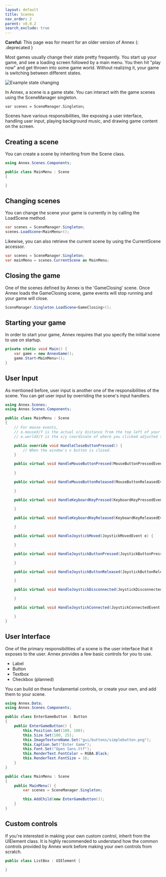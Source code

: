 ```yaml
---
layout: default
title: Scenes
nav_order: 2
parent: v0.0.2
search_exclude: true
---
```


**Careful:** This page was for meant for an older version of Annex
{: .deprecated }

Most games usually change their state pretty frequently. You start up your game, and see a loading screen followed by a main menu. You then hit "play now" and get thrown into some game world. Without realizing it, your game is switching between different states.

![Example state changing](https://i.imgur.com/aCfsysf.png)

In Annex, a scene is a game state. You can interact with the game scenes using the SceneManager singleton.

```CSharp
var scenes = SceneManager.Singleton;
```

Scenes have various responsibilities, like exposing a user interface, handling user input, playing background music, and drawing game content on the screen.

## Creating a scene
You can create a scene by inheriting from the Scene class.
```cs
using Annex.Scenes.Components;

public class MainMenu : Scene 
{

}
```

## Changing scenes
You can change the scene your game is currently in by calling the LoadScene method.
```cs
var scenes = SceneManager.Singleton;
scenes.LoadScene<MainMenu>();
```

Likewise, you can also retrieve the current scene by using the CurrentScene accessor.
```cs
var scenes = SceneManager.Singleton;
var mainMenu = scenes.CurrentScene as MainMenu;
```

## Closing the game
One of the scenes defined by Annex is the 'GameClosing' scene. Once Annex loads the GameClosing scene, game events will stop running and your game will close.

```cs
SceneManager.Singleton.LoadScene<GameClosing>();
```

## Starting your game
In order to start your game, Annex requires that you specify the initial scene to use on startup.

```cs
private static void Main() {
    var game = new AnnexGame();
    game.Start<MainMenu>();
}
```

## User Input
As mentioned before, user input is another one of the responsibilities of the scene. You can get user input by overriding the scene's input handlers.
```cs
using Annex.Scenes;
using Annex.Scenes.Components;

public class MainMenu : Scene
{
    // For mouse events,
    // e.mouseX/Y is the actual x/y distance from the top left of your window.
    // e.worldX/Y is the x/y coordinate of where you clicked adjusted to where your game-camera is positioned.

    public override void HandleCloseButtonPressed() {
        // When the window's x button is closed.
    }

    public virtual void HandleMouseButtonPressed(MouseButtonPressedEvent e) {
    
    }

    public virtual void HandleMouseButtonReleased(MouseButtonReleasedEvent e) {

    }

    public virtual void HandleKeyboardKeyPressed(KeyboardKeyPressedEvent e) {

    }
        
    public virtual void HandleKeyboardKeyReleased(KeyboardKeyReleasedEvent e) {

    }

    public virtual void HandleJoystickMoved(JoystickMovedEvent e) {

    }

    public virtual void HandleJoystickButtonPressed(JoystickButtonPressedEvent e) {

    }

    public virtual void HandleJoystickButtonReleased(JoystickButtonReleasedEvent e) {

    }

    public virtual void HandleJoystickDisconnected(JoystickDisconnectedEvent e) {

    }

    public virtual void HandleJoystickConnected(JoystickConnectedEvent e) {

    }
}

```

## User Interface
One of the primary responsibilities of a scene is the user interface that it exposes to the user. Annex provides a few basic controls for you to use.

- Label
- Button
- Textbox
- Checkbox (planned)

You can build on these fundamental controls, or create your own, and add them to your scene.

```cs
using Annex.Data;
using Annex.Scenes.Components;

public class EnterGameButton : Button
{
    public EnterGameButton() {
        this.Position.Set(100, 100);
        this.Size.Set(100, 25);
        this.ImageTextureName.Set("gui/buttons/simplebutton.png");
        this.Caption.Set("Enter Game");
        this.Font.Set("Open Sans.ttf");
        this.RenderText.FontColor = RGBA.Black;
        this.RenderText.FontSize = 16;
    }
}

public class MainMenu : Scene
{
    public MainMenu() {
        var scenes = SceneManager.Singleton;

        this.AddChild(new EnterGameButton());
    }
}
```

## Custom controls
If you're interested in making your own custom control, inherit from the UIElement class. It is highly recommended to understand how the common controls provided by Annex work before making your own controls from scratch.
```cs
public class ListBox : UIElement {

}
```